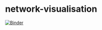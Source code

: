 # network-visualisation

[![Binder](https://mybinder.org/badge_logo.svg)](https://mybinder.org/v2/gh/fomoghtez/network-visualisation/HEAD?labpath=ipysigma-demo.ipynb)
